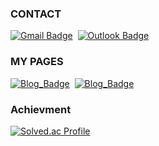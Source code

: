 ### CONTACT
[![Gmail Badge](https://img.shields.io/badge/Gmail-EA4335?style=for-the-badge&logo=Gmail&logoColor=white)](mailto:junseoho1029@gmail.com)&nbsp;
[![Outlook Badge](https://img.shields.io/badge/Outlook-0078D4?style=for-the-badge&logo=Microsoft-Outlook&logoColor=white)](mailto:ravel0385@mju.ac.kr)&nbsp;

### MY PAGES
[![Blog_Badge](https://img.shields.io/badge/GitHub_Pages-222222?style=for-the-badge&logo=GitHub-Pages&logoColor=white)](https://junseoho.github.io/)&nbsp;
[![Blog_Badge](https://img.shields.io/badge/GitHub_Gist-181717?style=for-the-badge&logo=GitHub&logoColor=white)](https://gist.github.com/JunseoHo)&nbsp;

### Achievment
[![Solved.ac Profile](http://mazassumnida.wtf/api/v2/generate_badge?boj=jsho1029)](https://solved.ac/jsho1029/)

